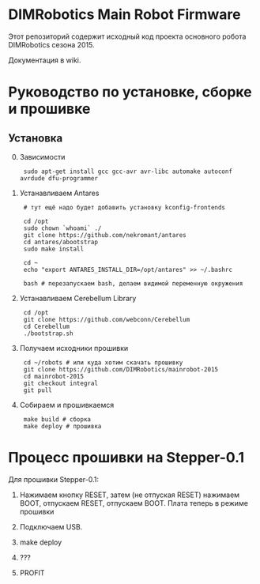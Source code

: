 DIMRobotics Main Robot Firmware
============================

Этот репозиторий содержит исходный код проекта основного робота DIMRobotics сезона 2015.

Документация в wiki.

Руководство по установке, сборке и прошивке
===========================================

Установка
---------

0. Зависимости

        sudo apt-get install gcc gcc-avr avr-libc automake autoconf avrdude dfu-programmer

1. Устанавливаем Antares
        
        # тут ещё надо будет добавить установку kconfig-frontends

        cd /opt
        sudo chown `whoami` ./
        git clone https://github.com/nekromant/antares
        cd antares/abootstrap
        sudo make install

        cd ~
        echo "export ANTARES_INSTALL_DIR=/opt/antares" >> ~/.bashrc

        bash # перезапускаем bash, делаем видимой переменную окружения

2. Устанавливаем Cerebellum Library
        
        cd /opt
        git clone https://github.com/webconn/Cerebellum
        cd Cerebellum
        ./bootstrap.sh

3. Получаем исходники прошивки
        
        cd ~/robots # или куда хотим скачать прошивку
        git clone https://github.com/DIMRobotics/mainrobot-2015
        cd mainrobot-2015
        git checkout integral
        git pull

4. Собираем и прошивкаемся

        make build # сборка
        make deploy # прошивка

Процесс прошивки на Stepper-0.1
===============================

Для прошивки Stepper-0.1:

1. Нажимаем кнопку RESET, затем (не отпуская RESET) нажимаем BOOT, отпускаем RESET, отпускаем BOOT.
   Плата теперь в режиме прошивки

2. Подключаем USB.

3. make deploy

4. ???

5. PROFIT
